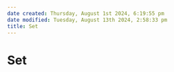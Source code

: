 ```yaml
---  
date created: Thursday, August 1st 2024, 6:19:55 pm  
date modified: Tuesday, August 13th 2024, 2:58:33 pm  
title: Set  
---  
```

# Set  
